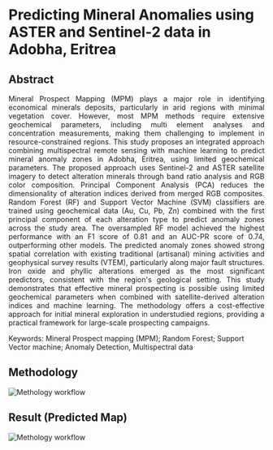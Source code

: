 # Predicting Mineral Anomalies using ASTER and Sentinel-2 data in Adobha, Eritrea

## Abstract
<p align="justify">
Mineral Prospect Mapping (MPM) plays a major role in identifying economical minerals deposits,
particularly in arid regions with minimal vegetation cover. However, most MPM methods require
extensive geochemical parameters, including multi element analyses and concentration
measurements, making them challenging to implement in resource-constrained regions. This study
proposes an integrated approach combining multispectral remote sensing with machine learning
to predict mineral anomaly zones in Adobha, Eritrea, using limited geochemical parameters. The
proposed approach uses Sentinel-2 and ASTER satellite imagery to detect alteration minerals
through band ratio analysis and RGB color composition. Principal Component Analysis (PCA)
reduces the dimensionality of alteration indices derived from merged RGB composites. Random
Forest (RF) and Support Vector Machine (SVM) classifiers are trained using geochemical data
(Au, Cu, Pb, Zn) combined with the first principal component of each alteration type to predict
anomaly zones across the study area.
The oversampled RF model achieved the highest performance with an F1 score of 0.81 and an
AUC-PR score of 0.74, outperforming other models. The predicted anomaly zones showed strong
spatial correlation with existing traditional (artisanal) mining activities and geophysical survey
results (VTEM), particularly along major fault structures. Iron oxide and phyllic alterations
emerged as the most significant predictors, consistent with the region's geological setting. This
study demonstrates that effective mineral prospecting is possible using limited geochemical
parameters when combined with satellite-derived alteration indices and machine learning. The
methodology offers a cost-effective approach for initial mineral exploration in understudied
regions, providing a practical framework for large-scale prospecting campaigns.
</p>
Keywords: Mineral Prospect mapping (MPM); Random Forest; Support Vector machine;
Anomaly Detection, Multispectral data

## Methodology
![Methology workflow]("https://github.com/SirakMario/Predicting-Mineral-Anomalies-using-ASTER-and-Sentinel-2-data-in-Adobha-Eritrea/blob/main/predictingMinerals.png")
## Result (Predicted Map)
![Methology workflow]("https://github.com/SirakMario/Predicting-Mineral-Anomalies-using-ASTER-and-Sentinel-2-data-in-Adobha-Eritrea/blob/main/results.JPG")
